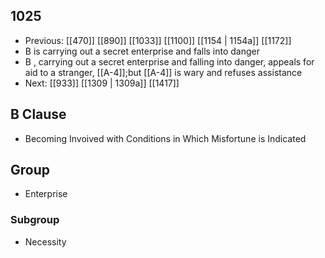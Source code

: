 ## 1025
- Previous: [[470]] [[890]] [[1033]] [[1100]] [[1154 | 1154a]] [[1172]] 
- B is carrying out a secret enterprise and falls into danger
- B , carrying out a secret enterprise and falling into danger, appeals for aid to a stranger, [[A-4]];but [[A-4]] is wary and refuses assistance
- Next: [[933]] [[1309 | 1309a]] [[1417]] 

## B Clause
- Becoming Invoived with Conditions in Which Misfortune is Indicated

## Group
- Enterprise

### Subgroup
- Necessity

